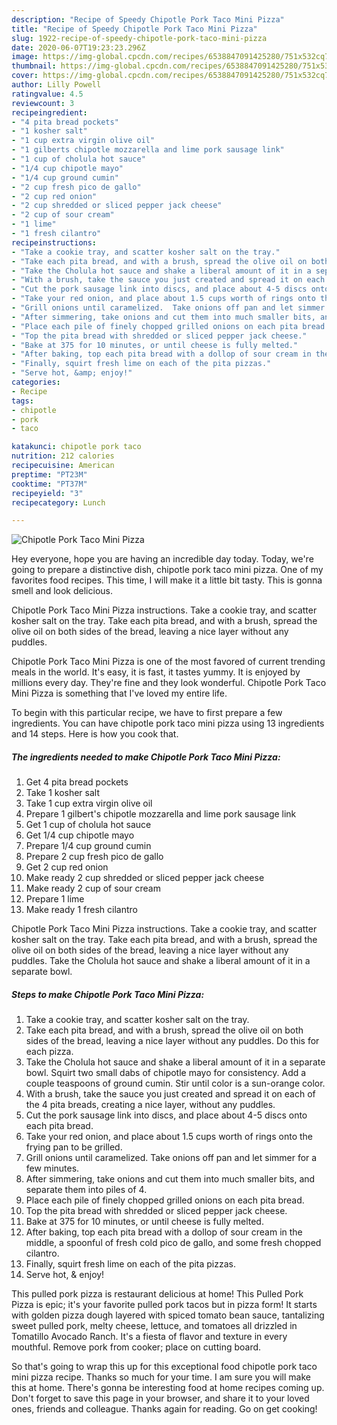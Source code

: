 ```yaml
---
description: "Recipe of Speedy Chipotle Pork Taco Mini Pizza"
title: "Recipe of Speedy Chipotle Pork Taco Mini Pizza"
slug: 1922-recipe-of-speedy-chipotle-pork-taco-mini-pizza
date: 2020-06-07T19:23:23.296Z
image: https://img-global.cpcdn.com/recipes/6538847091425280/751x532cq70/chipotle-pork-taco-mini-pizza-recipe-main-photo.jpg
thumbnail: https://img-global.cpcdn.com/recipes/6538847091425280/751x532cq70/chipotle-pork-taco-mini-pizza-recipe-main-photo.jpg
cover: https://img-global.cpcdn.com/recipes/6538847091425280/751x532cq70/chipotle-pork-taco-mini-pizza-recipe-main-photo.jpg
author: Lilly Powell
ratingvalue: 4.5
reviewcount: 3
recipeingredient:
- "4 pita bread pockets"
- "1 kosher salt"
- "1 cup extra virgin olive oil"
- "1 gilberts chipotle mozzarella and lime pork sausage link"
- "1 cup of cholula hot sauce"
- "1/4 cup chipotle mayo"
- "1/4 cup ground cumin"
- "2 cup fresh pico de gallo"
- "2 cup red onion"
- "2 cup shredded or sliced pepper jack cheese"
- "2 cup of sour cream"
- "1 lime"
- "1 fresh cilantro"
recipeinstructions:
- "Take a cookie tray, and scatter kosher salt on the tray."
- "Take each pita bread, and with a brush, spread the olive oil on both sides of the bread, leaving a nice layer without any puddles. Do this for each pizza."
- "Take the Cholula hot sauce and shake a liberal amount of it in a separate bowl. Squirt two small dabs of chipotle mayo for consistency.  Add a couple teaspoons of ground cumin.  Stir until color is a sun-orange color."
- "With a brush, take the sauce you just created and spread it on each of the 4 pita breads, creating a nice layer, without any puddles."
- "Cut the pork sausage link into discs, and place about 4-5 discs onto each pita bread."
- "Take your red onion, and place about 1.5 cups worth of rings onto the frying pan to be grilled."
- "Grill onions until caramelized.  Take onions off pan and let simmer for a few minutes."
- "After simmering, take onions and cut them into much smaller bits, and separate them into piles of 4."
- "Place each pile of finely chopped grilled onions on each pita bread."
- "Top the pita bread with shredded or sliced pepper jack cheese."
- "Bake at 375 for 10 minutes, or until cheese is fully melted."
- "After baking, top each pita bread with a dollop of sour cream in the middle, a spoonful of fresh cold pico de gallo, and some fresh chopped cilantro."
- "Finally, squirt fresh lime on each of the pita pizzas."
- "Serve hot, &amp; enjoy!"
categories:
- Recipe
tags:
- chipotle
- pork
- taco

katakunci: chipotle pork taco 
nutrition: 212 calories
recipecuisine: American
preptime: "PT23M"
cooktime: "PT37M"
recipeyield: "3"
recipecategory: Lunch

---
```



![Chipotle Pork Taco Mini Pizza](https://img-global.cpcdn.com/recipes/6538847091425280/751x532cq70/chipotle-pork-taco-mini-pizza-recipe-main-photo.jpg)

Hey everyone, hope you are having an incredible day today. Today, we're going to prepare a distinctive dish, chipotle pork taco mini pizza. One of my favorites food recipes. This time, I will make it a little bit tasty. This is gonna smell and look delicious.

Chipotle Pork Taco Mini Pizza instructions. Take a cookie tray, and scatter kosher salt on the tray. Take each pita bread, and with a brush, spread the olive oil on both sides of the bread, leaving a nice layer without any puddles.

Chipotle Pork Taco Mini Pizza is one of the most favored of current trending meals in the world. It's easy, it is fast, it tastes yummy. It is enjoyed by millions every day. They're fine and they look wonderful. Chipotle Pork Taco Mini Pizza is something that I've loved my entire life.


To begin with this particular recipe, we have to first prepare a few ingredients. You can have chipotle pork taco mini pizza using 13 ingredients and 14 steps. Here is how you cook that.

<!--inarticleads1-->

##### The ingredients needed to make Chipotle Pork Taco Mini Pizza:

1. Get 4 pita bread pockets
1. Take 1 kosher salt
1. Take 1 cup extra virgin olive oil
1. Prepare 1 gilbert&#39;s chipotle mozzarella and lime pork sausage link
1. Get 1 cup of cholula hot sauce
1. Get 1/4 cup chipotle mayo
1. Prepare 1/4 cup ground cumin
1. Prepare 2 cup fresh pico de gallo
1. Get 2 cup red onion
1. Make ready 2 cup shredded or sliced pepper jack cheese
1. Make ready 2 cup of sour cream
1. Prepare 1 lime
1. Make ready 1 fresh cilantro


Chipotle Pork Taco Mini Pizza instructions. Take a cookie tray, and scatter kosher salt on the tray. Take each pita bread, and with a brush, spread the olive oil on both sides of the bread, leaving a nice layer without any puddles. Take the Cholula hot sauce and shake a liberal amount of it in a separate bowl. 

<!--inarticleads2-->

##### Steps to make Chipotle Pork Taco Mini Pizza:

1. Take a cookie tray, and scatter kosher salt on the tray.
1. Take each pita bread, and with a brush, spread the olive oil on both sides of the bread, leaving a nice layer without any puddles. Do this for each pizza.
1. Take the Cholula hot sauce and shake a liberal amount of it in a separate bowl. Squirt two small dabs of chipotle mayo for consistency.  Add a couple teaspoons of ground cumin.  Stir until color is a sun-orange color.
1. With a brush, take the sauce you just created and spread it on each of the 4 pita breads, creating a nice layer, without any puddles.
1. Cut the pork sausage link into discs, and place about 4-5 discs onto each pita bread.
1. Take your red onion, and place about 1.5 cups worth of rings onto the frying pan to be grilled.
1. Grill onions until caramelized.  Take onions off pan and let simmer for a few minutes.
1. After simmering, take onions and cut them into much smaller bits, and separate them into piles of 4.
1. Place each pile of finely chopped grilled onions on each pita bread.
1. Top the pita bread with shredded or sliced pepper jack cheese.
1. Bake at 375 for 10 minutes, or until cheese is fully melted.
1. After baking, top each pita bread with a dollop of sour cream in the middle, a spoonful of fresh cold pico de gallo, and some fresh chopped cilantro.
1. Finally, squirt fresh lime on each of the pita pizzas.
1. Serve hot, &amp; enjoy!


This pulled pork pizza is restaurant delicious at home! This Pulled Pork Pizza is epic; it&#39;s your favorite pulled pork tacos but in pizza form! It starts with golden pizza dough layered with spiced tomato bean sauce, tantalizing sweet pulled pork, melty cheese, lettuce, and tomatoes all drizzled in Tomatillo Avocado Ranch. It&#39;s a fiesta of flavor and texture in every mouthful. Remove pork from cooker; place on cutting board. 

So that's going to wrap this up for this exceptional food chipotle pork taco mini pizza recipe. Thanks so much for your time. I am sure you will make this at home. There's gonna be interesting food at home recipes coming up. Don't forget to save this page in your browser, and share it to your loved ones, friends and colleague. Thanks again for reading. Go on get cooking!
